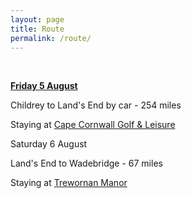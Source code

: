 ```yaml
---
layout: page
title: Route
permalink: /route/
---
```



&nbsp;

<u><strong>Friday 5 August</strong></u>

Childrey to Land's End by car - 254 miles

Staying at [Cape Cornwall Golf & Leisure](http://capecornwallgolfclub.co.uk/)

Saturday 6 August

Land's End to Wadebridge - 67 miles

Staying at [Trewornan Manor](http://www.trewornanmanor.co.uk/)